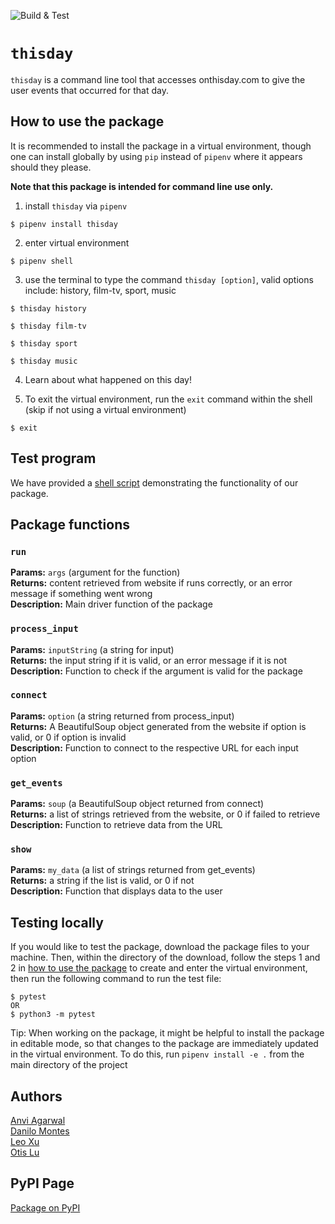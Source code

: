 ![Build & Test](https://github.com/software-students-fall2022/python-package-exercise-project-3-team-2/actions/workflows/build.yaml/badge.svg)

# `thisday`

`thisday` is a command line tool that accesses onthisday.com to give the user events that occurred for that day.


## How to use the package

It is recommended to install the package in a virtual environment, though one can install globally by using `pip` instead of `pipenv` where it appears should they please.

<strong>Note that this package is intended for command line use only.</strong>

1. install `thisday` via `pipenv`
```
$ pipenv install thisday
```
2. enter virtual environment
```
$ pipenv shell
```
3. use the terminal to type the command `thisday [option]`, valid options include: history, film-tv, sport, music
```
$ thisday history

$ thisday film-tv

$ thisday sport

$ thisday music
```
4. Learn about what happened on this day!

5. To exit the virtual environment, run the `exit` command within the shell (skip if not using a virtual environment)
```
$ exit
```

## Test program
We have provided a [shell script](func_example.sh) demonstrating the functionality of our package.

## Package functions

### `run`
<strong>Params:</strong> `args` (argument for the function) \
<strong>Returns:</strong> content retrieved from website if runs correctly, or an error message if something went wrong \
<strong>Description:</strong> Main driver function of the package

### `process_input`
<strong>Params:</strong> `inputString` (a string for input) \
<strong>Returns:</strong> the input string if it is valid, or an error message if it is not \
<strong>Description:</strong> Function to check if the argument is valid for the package

### `connect`
<strong>Params:</strong> `option` (a string returned from process_input) \
<strong>Returns:</strong> A BeautifulSoup object generated from the website if option is valid, or 0 if option is invalid \
<strong>Description:</strong> Function to connect to the respective URL for each input option

### `get_events`
<strong>Params:</strong> `soup` (a BeautifulSoup object returned from connect) \
<strong>Returns:</strong> a list of strings retrieved from the website, or 0 if failed to retrieve \
<strong>Description:</strong> Function to retrieve data from the URL

### `show`
<strong>Params:</strong> `my_data` (a list of strings returned from get_events) \
<strong>Returns:</strong> a string if the list is valid, or 0 if not \
<strong>Description:</strong> Function that displays data to the user

## Testing locally

If you would like to test the package, download the package files to your machine. Then, within the directory of the download, follow the steps 1 and 2 in [how to use the package](#how-to-use-the-package) to create and enter the virtual environment, then run the following command to run the test file:
```
$ pytest
OR 
$ python3 -m pytest
```

Tip: When working on the package, it might be helpful to install the package in editable mode, so that changes to the package are immediately updated in the virtual environment. To do this, run `pipenv install -e .` from the main directory of the project

## Authors

[Anvi Agarwal](https://github.com/agarwalanvi01) \
[Danilo Montes](https://github.com/danilo-montes) \
[Leo Xu](https://github.com/Leo6016) \
[Otis Lu](https://github.com/OtisL99)

## PyPI Page
[Package on PyPI](https://pypi.org/project/thisday/)